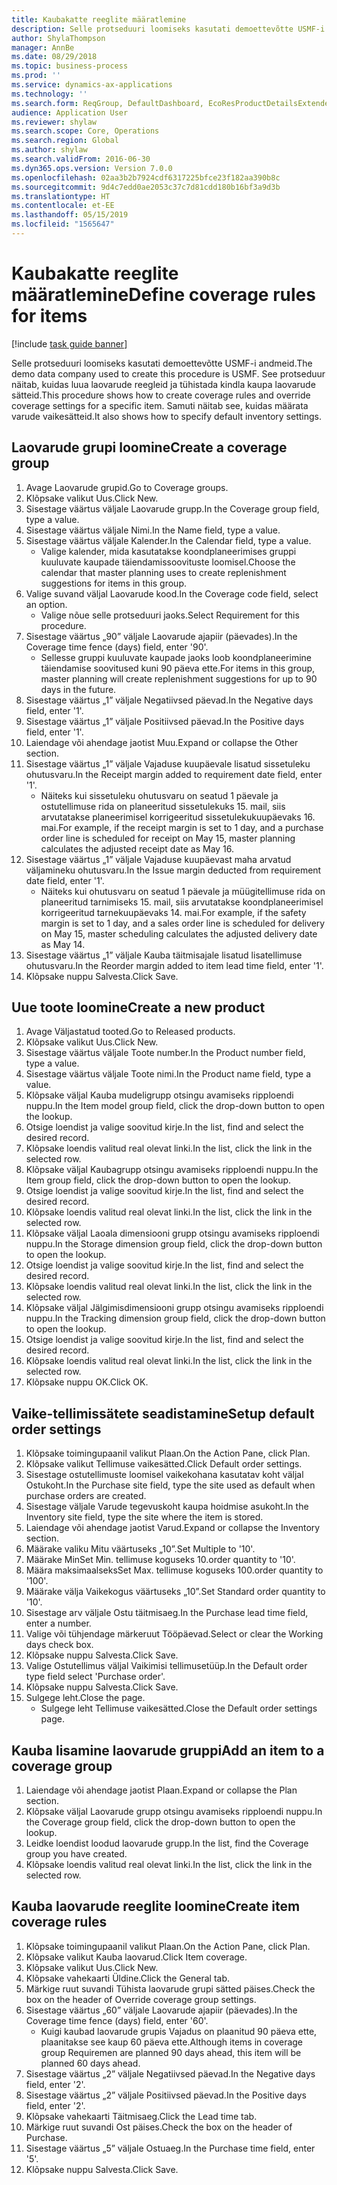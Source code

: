 ```yaml
---
title: Kaubakatte reeglite määratlemine
description: Selle protseduuri loomiseks kasutati demoettevõtte USMF-i andmeid.
author: ShylaThompson
manager: AnnBe
ms.date: 08/29/2018
ms.topic: business-process
ms.prod: ''
ms.service: dynamics-ax-applications
ms.technology: ''
ms.search.form: ReqGroup, DefaultDashboard, EcoResProductDetailsExtended, EcoResProductCreate, InventItemOrderSetup, ReqItemTable
audience: Application User
ms.reviewer: shylaw
ms.search.scope: Core, Operations
ms.search.region: Global
ms.author: shylaw
ms.search.validFrom: 2016-06-30
ms.dyn365.ops.version: Version 7.0.0
ms.openlocfilehash: 02aa3b2b7924cdf6317225bfce23f182aa390b8c
ms.sourcegitcommit: 9d4c7edd0ae2053c37c7d81cdd180b16bf3a9d3b
ms.translationtype: HT
ms.contentlocale: et-EE
ms.lasthandoff: 05/15/2019
ms.locfileid: "1565647"
---
```

# <a name="define-coverage-rules-for-items"></a><span data-ttu-id="e3c64-103">Kaubakatte reeglite määratlemine</span><span class="sxs-lookup"><span data-stu-id="e3c64-103">Define coverage rules for items</span></span>

[!include [task guide banner](../../includes/task-guide-banner.md)]

<span data-ttu-id="e3c64-104">Selle protseduuri loomiseks kasutati demoettevõtte USMF-i andmeid.</span><span class="sxs-lookup"><span data-stu-id="e3c64-104">The demo data company used to create this procedure is USMF.</span></span> <span data-ttu-id="e3c64-105">See protseduur näitab, kuidas luua laovarude reegleid ja tühistada kindla kaupa laovarude sätteid.</span><span class="sxs-lookup"><span data-stu-id="e3c64-105">This procedure shows how to create coverage rules and override coverage settings for a specific item.</span></span> <span data-ttu-id="e3c64-106">Samuti näitab see, kuidas määrata varude vaikesätteid.</span><span class="sxs-lookup"><span data-stu-id="e3c64-106">It also shows how to specify default inventory settings.</span></span>


## <a name="create-a-coverage-group"></a><span data-ttu-id="e3c64-107">Laovarude grupi loomine</span><span class="sxs-lookup"><span data-stu-id="e3c64-107">Create a coverage group</span></span>
1. <span data-ttu-id="e3c64-108">Avage Laovarude grupid.</span><span class="sxs-lookup"><span data-stu-id="e3c64-108">Go to Coverage groups.</span></span>
2. <span data-ttu-id="e3c64-109">Klõpsake valikut Uus.</span><span class="sxs-lookup"><span data-stu-id="e3c64-109">Click New.</span></span>
3. <span data-ttu-id="e3c64-110">Sisestage väärtus väljale Laovarude grupp.</span><span class="sxs-lookup"><span data-stu-id="e3c64-110">In the Coverage group field, type a value.</span></span>
4. <span data-ttu-id="e3c64-111">Sisestage väärtus väljale Nimi.</span><span class="sxs-lookup"><span data-stu-id="e3c64-111">In the Name field, type a value.</span></span>
5. <span data-ttu-id="e3c64-112">Sisestage väärtus väljale Kalender.</span><span class="sxs-lookup"><span data-stu-id="e3c64-112">In the Calendar field, type a value.</span></span>
    * <span data-ttu-id="e3c64-113">Valige kalender, mida kasutatakse koondplaneerimises gruppi kuuluvate kaupade täiendamissoovituste loomisel.</span><span class="sxs-lookup"><span data-stu-id="e3c64-113">Choose the calendar that master planning uses to create replenishment suggestions for items in this group.</span></span>  
6. <span data-ttu-id="e3c64-114">Valige suvand väljal Laovarude kood.</span><span class="sxs-lookup"><span data-stu-id="e3c64-114">In the Coverage code field, select an option.</span></span>
    * <span data-ttu-id="e3c64-115">Valige nõue selle protseduuri jaoks.</span><span class="sxs-lookup"><span data-stu-id="e3c64-115">Select Requirement for this procedure.</span></span>  
7. <span data-ttu-id="e3c64-116">Sisestage väärtus „90” väljale Laovarude ajapiir (päevades).</span><span class="sxs-lookup"><span data-stu-id="e3c64-116">In the Coverage time fence (days) field, enter '90'.</span></span>
    * <span data-ttu-id="e3c64-117">Sellesse gruppi kuuluvate kaupade jaoks loob koondplaneerimine täiendamise soovitused kuni 90 päeva ette.</span><span class="sxs-lookup"><span data-stu-id="e3c64-117">For items in this group, master planning will create replenishment suggestions for up to 90 days in the future.</span></span>  
8. <span data-ttu-id="e3c64-118">Sisestage väärtus „1” väljale Negatiivsed päevad.</span><span class="sxs-lookup"><span data-stu-id="e3c64-118">In the Negative days field, enter '1'.</span></span>
9. <span data-ttu-id="e3c64-119">Sisestage väärtus „1” väljale Positiivsed päevad.</span><span class="sxs-lookup"><span data-stu-id="e3c64-119">In the Positive days field, enter '1'.</span></span>
10. <span data-ttu-id="e3c64-120">Laiendage või ahendage jaotist Muu.</span><span class="sxs-lookup"><span data-stu-id="e3c64-120">Expand or collapse the Other section.</span></span>
11. <span data-ttu-id="e3c64-121">Sisestage väärtus „1” väljale Vajaduse kuupäevale lisatud sissetuleku ohutusvaru.</span><span class="sxs-lookup"><span data-stu-id="e3c64-121">In the Receipt margin added to requirement date field, enter '1'.</span></span>
    * <span data-ttu-id="e3c64-122">Näiteks kui sissetuleku ohutusvaru on seatud 1 päevale ja ostutellimuse rida on planeeritud sissetulekuks 15. mail, siis arvutatakse planeerimisel korrigeeritud sissetulekukuupäevaks 16. mai.</span><span class="sxs-lookup"><span data-stu-id="e3c64-122">For example, if the receipt margin is set to 1 day, and a purchase order line is scheduled for receipt on May 15, master planning calculates the adjusted receipt date as May 16.</span></span>  
12. <span data-ttu-id="e3c64-123">Sisestage väärtus „1” väljale Vajaduse kuupäevast maha arvatud väljamineku ohutusvaru.</span><span class="sxs-lookup"><span data-stu-id="e3c64-123">In the Issue margin deducted from requirement date field, enter '1'.</span></span>
    * <span data-ttu-id="e3c64-124">Näiteks kui ohutusvaru on seatud 1 päevale ja müügitellimuse rida on planeeritud tarnimiseks 15. mail, siis arvutatakse koondplaneerimisel korrigeeritud tarnekuupäevaks 14. mai.</span><span class="sxs-lookup"><span data-stu-id="e3c64-124">For example, if the safety margin is set to 1 day, and a sales order line is scheduled for delivery on May 15, master scheduling calculates the adjusted delivery date as May 14.</span></span>  
13. <span data-ttu-id="e3c64-125">Sisestage väärtus „1” väljale Kauba täitmisajale lisatud lisatellimuse ohutusvaru.</span><span class="sxs-lookup"><span data-stu-id="e3c64-125">In the Reorder margin added to item lead time field, enter '1'.</span></span>
14. <span data-ttu-id="e3c64-126">Klõpsake nuppu Salvesta.</span><span class="sxs-lookup"><span data-stu-id="e3c64-126">Click Save.</span></span>

## <a name="create-a-new-product"></a><span data-ttu-id="e3c64-127">Uue toote loomine</span><span class="sxs-lookup"><span data-stu-id="e3c64-127">Create a new product</span></span>
1. <span data-ttu-id="e3c64-128">Avage Väljastatud tooted.</span><span class="sxs-lookup"><span data-stu-id="e3c64-128">Go to Released products.</span></span>
2. <span data-ttu-id="e3c64-129">Klõpsake valikut Uus.</span><span class="sxs-lookup"><span data-stu-id="e3c64-129">Click New.</span></span>
3. <span data-ttu-id="e3c64-130">Sisestage väärtus väljale Toote number.</span><span class="sxs-lookup"><span data-stu-id="e3c64-130">In the Product number field, type a value.</span></span>
4. <span data-ttu-id="e3c64-131">Sisestage väärtus väljale Toote nimi.</span><span class="sxs-lookup"><span data-stu-id="e3c64-131">In the Product name field, type a value.</span></span>
5. <span data-ttu-id="e3c64-132">Klõpsake väljal Kauba mudeligrupp otsingu avamiseks ripploendi nuppu.</span><span class="sxs-lookup"><span data-stu-id="e3c64-132">In the Item model group field, click the drop-down button to open the lookup.</span></span>
6. <span data-ttu-id="e3c64-133">Otsige loendist ja valige soovitud kirje.</span><span class="sxs-lookup"><span data-stu-id="e3c64-133">In the list, find and select the desired record.</span></span>
7. <span data-ttu-id="e3c64-134">Klõpsake loendis valitud real olevat linki.</span><span class="sxs-lookup"><span data-stu-id="e3c64-134">In the list, click the link in the selected row.</span></span>
8. <span data-ttu-id="e3c64-135">Klõpsake väljal Kaubagrupp otsingu avamiseks ripploendi nuppu.</span><span class="sxs-lookup"><span data-stu-id="e3c64-135">In the Item group field, click the drop-down button to open the lookup.</span></span>
9. <span data-ttu-id="e3c64-136">Otsige loendist ja valige soovitud kirje.</span><span class="sxs-lookup"><span data-stu-id="e3c64-136">In the list, find and select the desired record.</span></span>
10. <span data-ttu-id="e3c64-137">Klõpsake loendis valitud real olevat linki.</span><span class="sxs-lookup"><span data-stu-id="e3c64-137">In the list, click the link in the selected row.</span></span>
11. <span data-ttu-id="e3c64-138">Klõpsake väljal Laoala dimensiooni grupp otsingu avamiseks ripploendi nuppu.</span><span class="sxs-lookup"><span data-stu-id="e3c64-138">In the Storage dimension group field, click the drop-down button to open the lookup.</span></span>
12. <span data-ttu-id="e3c64-139">Otsige loendist ja valige soovitud kirje.</span><span class="sxs-lookup"><span data-stu-id="e3c64-139">In the list, find and select the desired record.</span></span>
13. <span data-ttu-id="e3c64-140">Klõpsake loendis valitud real olevat linki.</span><span class="sxs-lookup"><span data-stu-id="e3c64-140">In the list, click the link in the selected row.</span></span>
14. <span data-ttu-id="e3c64-141">Klõpsake väljal Jälgimisdimensiooni grupp otsingu avamiseks ripploendi nuppu.</span><span class="sxs-lookup"><span data-stu-id="e3c64-141">In the Tracking dimension group field, click the drop-down button to open the lookup.</span></span>
15. <span data-ttu-id="e3c64-142">Otsige loendist ja valige soovitud kirje.</span><span class="sxs-lookup"><span data-stu-id="e3c64-142">In the list, find and select the desired record.</span></span>
16. <span data-ttu-id="e3c64-143">Klõpsake loendis valitud real olevat linki.</span><span class="sxs-lookup"><span data-stu-id="e3c64-143">In the list, click the link in the selected row.</span></span>
17. <span data-ttu-id="e3c64-144">Klõpsake nuppu OK.</span><span class="sxs-lookup"><span data-stu-id="e3c64-144">Click OK.</span></span>

## <a name="setup-default-order-settings"></a><span data-ttu-id="e3c64-145">Vaike-tellimissätete seadistamine</span><span class="sxs-lookup"><span data-stu-id="e3c64-145">Setup default order settings</span></span>
1. <span data-ttu-id="e3c64-146">Klõpsake toimingupaanil valikut Plaan.</span><span class="sxs-lookup"><span data-stu-id="e3c64-146">On the Action Pane, click Plan.</span></span>
2. <span data-ttu-id="e3c64-147">Klõpsake valikut Tellimuse vaikesätted.</span><span class="sxs-lookup"><span data-stu-id="e3c64-147">Click Default order settings.</span></span>
3. <span data-ttu-id="e3c64-148">Sisestage ostutellimuste loomisel vaikekohana kasutatav koht väljal Ostukoht.</span><span class="sxs-lookup"><span data-stu-id="e3c64-148">In the Purchase site field, type the site used as default when purchase orders are created.</span></span>
4. <span data-ttu-id="e3c64-149">Sisestage väljale Varude tegevuskoht kaupa hoidmise asukoht.</span><span class="sxs-lookup"><span data-stu-id="e3c64-149">In the Inventory site field, type the site where the item is stored.</span></span>
5. <span data-ttu-id="e3c64-150">Laiendage või ahendage jaotist Varud.</span><span class="sxs-lookup"><span data-stu-id="e3c64-150">Expand or collapse the Inventory section.</span></span>
6. <span data-ttu-id="e3c64-151">Määrake valiku Mitu väärtuseks „10”.</span><span class="sxs-lookup"><span data-stu-id="e3c64-151">Set Multiple to '10'.</span></span>
7. <span data-ttu-id="e3c64-152">Määrake Min</span><span class="sxs-lookup"><span data-stu-id="e3c64-152">Set Min.</span></span> <span data-ttu-id="e3c64-153">tellimuse koguseks 10.</span><span class="sxs-lookup"><span data-stu-id="e3c64-153">order quantity to '10'.</span></span>
8. <span data-ttu-id="e3c64-154">Määra maksimaalseks</span><span class="sxs-lookup"><span data-stu-id="e3c64-154">Set Max.</span></span> <span data-ttu-id="e3c64-155">tellimuse koguseks 100.</span><span class="sxs-lookup"><span data-stu-id="e3c64-155">order quantity to '100'.</span></span>
9. <span data-ttu-id="e3c64-156">Määrake välja Vaikekogus väärtuseks „10”.</span><span class="sxs-lookup"><span data-stu-id="e3c64-156">Set Standard order quantity to '10'.</span></span>
10. <span data-ttu-id="e3c64-157">Sisestage arv väljale Ostu täitmisaeg.</span><span class="sxs-lookup"><span data-stu-id="e3c64-157">In the Purchase lead time field, enter a number.</span></span>
11. <span data-ttu-id="e3c64-158">Valige või tühjendage märkeruut Tööpäevad.</span><span class="sxs-lookup"><span data-stu-id="e3c64-158">Select or clear the Working days check box.</span></span>
12. <span data-ttu-id="e3c64-159">Klõpsake nuppu Salvesta.</span><span class="sxs-lookup"><span data-stu-id="e3c64-159">Click Save.</span></span>
13. <span data-ttu-id="e3c64-160">Valige Ostutellimus väljal Vaikimisi tellimusetüüp.</span><span class="sxs-lookup"><span data-stu-id="e3c64-160">In the Default order type field select 'Purchase order'.</span></span>
14. <span data-ttu-id="e3c64-161">Klõpsake nuppu Salvesta.</span><span class="sxs-lookup"><span data-stu-id="e3c64-161">Click Save.</span></span>
15. <span data-ttu-id="e3c64-162">Sulgege leht.</span><span class="sxs-lookup"><span data-stu-id="e3c64-162">Close the page.</span></span>
    * <span data-ttu-id="e3c64-163">Sulgege leht Tellimuse vaikesätted.</span><span class="sxs-lookup"><span data-stu-id="e3c64-163">Close the Default order settings page.</span></span>  

## <a name="add-an-item-to-a-coverage-group"></a><span data-ttu-id="e3c64-164">Kauba lisamine laovarude gruppi</span><span class="sxs-lookup"><span data-stu-id="e3c64-164">Add an item to a coverage group</span></span>
1. <span data-ttu-id="e3c64-165">Laiendage või ahendage jaotist Plaan.</span><span class="sxs-lookup"><span data-stu-id="e3c64-165">Expand or collapse the Plan section.</span></span>
2. <span data-ttu-id="e3c64-166">Klõpsake väljal Laovarude grupp otsingu avamiseks ripploendi nuppu.</span><span class="sxs-lookup"><span data-stu-id="e3c64-166">In the Coverage group field, click the drop-down button to open the lookup.</span></span>
3. <span data-ttu-id="e3c64-167">Leidke loendist loodud laovarude grupp.</span><span class="sxs-lookup"><span data-stu-id="e3c64-167">In the list, find the Coverage group you have created.</span></span>
4. <span data-ttu-id="e3c64-168">Klõpsake loendis valitud real olevat linki.</span><span class="sxs-lookup"><span data-stu-id="e3c64-168">In the list, click the link in the selected row.</span></span>

## <a name="create-item-coverage-rules"></a><span data-ttu-id="e3c64-169">Kauba laovarude reeglite loomine</span><span class="sxs-lookup"><span data-stu-id="e3c64-169">Create item coverage rules</span></span>
1. <span data-ttu-id="e3c64-170">Klõpsake toimingupaanil valikut Plaan.</span><span class="sxs-lookup"><span data-stu-id="e3c64-170">On the Action Pane, click Plan.</span></span>
2. <span data-ttu-id="e3c64-171">Klõpsake valikut Kauba laovarud.</span><span class="sxs-lookup"><span data-stu-id="e3c64-171">Click Item coverage.</span></span>
3. <span data-ttu-id="e3c64-172">Klõpsake valikut Uus.</span><span class="sxs-lookup"><span data-stu-id="e3c64-172">Click New.</span></span>
4. <span data-ttu-id="e3c64-173">Klõpsake vahekaarti Üldine.</span><span class="sxs-lookup"><span data-stu-id="e3c64-173">Click the General tab.</span></span>
5. <span data-ttu-id="e3c64-174">Märkige ruut suvandi Tühista laovarude grupi sätted päises.</span><span class="sxs-lookup"><span data-stu-id="e3c64-174">Check the box on the header of Override coverage group settings.</span></span>
6. <span data-ttu-id="e3c64-175">Sisestage väärtus „60” väljale Laovarude ajapiir (päevades).</span><span class="sxs-lookup"><span data-stu-id="e3c64-175">In the Coverage time fence (days) field, enter '60'.</span></span>
    * <span data-ttu-id="e3c64-176">Kuigi kaubad laovarude grupis Vajadus on plaanitud 90 päeva ette, plaanitakse see kaup 60 päeva ette.</span><span class="sxs-lookup"><span data-stu-id="e3c64-176">Although items in coverage group Requiremen are planned 90 days ahead, this item will be planned 60 days ahead.</span></span>  
7. <span data-ttu-id="e3c64-177">Sisestage väärtus „2” väljale Negatiivsed päevad.</span><span class="sxs-lookup"><span data-stu-id="e3c64-177">In the Negative days field, enter '2'.</span></span>
8. <span data-ttu-id="e3c64-178">Sisestage väärtus „2” väljale Positiivsed päevad.</span><span class="sxs-lookup"><span data-stu-id="e3c64-178">In the Positive days field, enter '2'.</span></span>
9. <span data-ttu-id="e3c64-179">Klõpsake vahekaarti Täitmisaeg.</span><span class="sxs-lookup"><span data-stu-id="e3c64-179">Click the Lead time tab.</span></span>
10. <span data-ttu-id="e3c64-180">Märkige ruut suvandi Ost päises.</span><span class="sxs-lookup"><span data-stu-id="e3c64-180">Check the box on the header of Purchase.</span></span>
11. <span data-ttu-id="e3c64-181">Sisestage väärtus „5” väljale Ostuaeg.</span><span class="sxs-lookup"><span data-stu-id="e3c64-181">In the Purchase time field, enter '5'.</span></span>
12. <span data-ttu-id="e3c64-182">Klõpsake nuppu Salvesta.</span><span class="sxs-lookup"><span data-stu-id="e3c64-182">Click Save.</span></span>

